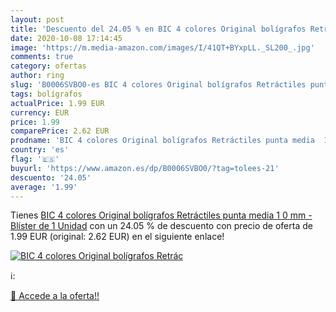 ```yaml
---
layout: post
title: 'Descuento del 24.05 % en BIC 4 colores Original bolígrafos Retrác'
date: 2020-10-08 17:14:45
image: 'https://m.media-amazon.com/images/I/41QT+BYxpLL._SL200_.jpg'
comments: true
category: ofertas
author: ring
slug: 'B0006SVBO0-es BIC 4 colores Original bolígrafos Retráctiles punta media...'
tags: bolígrafos
actualPrice: 1.99 EUR
currency: EUR
price: 1.99
comparePrice: 2.62 EUR
prodname: 'BIC 4 colores Original bolígrafos Retráctiles punta media  1 0 mm  - Blíster de 1 Unidad'
country: 'es'
flag: '🇪🇸'
buyurl: 'https://www.amazon.es/dp/B0006SVBO0/?tag=tolees-21'
descuento: '24.05'
average: '1.99'
---
```


Tienes [BIC 4 colores Original bolígrafos Retráctiles punta media  1 0 mm  - Blíster de 1 Unidad](https://www.amazon.es/dp/B0006SVBO0/?tag=tolees-21) con un 24.05 % de descuento con precio de oferta de 1.99 EUR (original: 2.62 EUR) en el siguiente enlace!

[![BIC 4 colores Original bolígrafos Retrác](https://m.media-amazon.com/images/I/41QT+BYxpLL._SL200_.jpg)](https://www.amazon.es/dp/B0006SVBO0/?tag=tolees-21)

ℹ️:


[🛒 Accede a la oferta!!](https://www.amazon.es/dp/B0006SVBO0/?tag=tolees-21)

